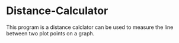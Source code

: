 # Distance-Calculator

This program is a distance calclator can be used to measure the line between two plot points on a graph.
